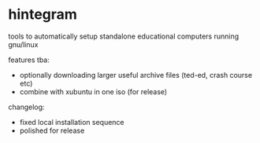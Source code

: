 # hintegram

tools to automatically setup standalone educational computers running gnu/linux

features tba:
- optionally downloading larger useful archive files (ted-ed, crash course etc)
- combine with xubuntu in one iso (for release)

changelog:
- fixed local installation sequence
- polished for release
